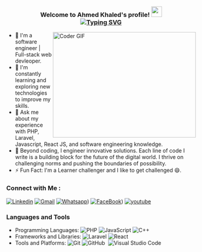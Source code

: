 
<h3 align="center">
  Welcome to Ahmed Khaled's profile!
  <img src="https://media.giphy.com/media/hvRJCLFzcasrR4ia7z/giphy.gif" width="28">
  <br>
  <a href="https://git.io/typing-svg"><img src="https://readme-typing-svg.demolab.com?font=Fira+Code&pause=1000&center=true&random=false&width=435&lines=Software+Engineer;Full-Stack+Web+Devleoper" alt="Typing SVG" /></a>
</h3>


<img align="right" src="https://media.giphy.com/media/SWoSkN6DxTszqIKEqv/giphy.gif" alt="Coder GIF" width="380" height="280">


- 🏢 I'm a software engineer | Full-stack web devleoper.
- 🌱 I'm constantly learning and exploring new technologies to improve my skills.
- 💬 Ask me about my experience with PHP, Laravel, Javascript, React JS, and software engineering knowledge.
- 🌌 Beyond coding, I engineer innovative solutions. Each line of code I write is a building block for the future of the digital world. I thrive on challenging norms and pushing the boundaries of possibility.
- ⚡ Fun Fact: I'm a Learner challenger and I like to get challenged 😄.



### Connect with Me :

[![Linkedin](https://img.shields.io/badge/LinkedIn-0077B5?style=for-the-badge&logo=linkedin&logoColor=white)](https://www.linkedin.com/in/omar-el-shiref-00b04b257/)
[![Gmail](https://img.shields.io/badge/Gmail-D14836?style=for-the-badge&logo=gmail&logoColor=white&link=mailto:omarabdou2002@gmail.com)](mailto:omarabdou2002@gmail.com)
[![Whatsapp](https://img.shields.io/badge/-Whatsapp-075e54?style=for-the-badge&logo=Whatsapp&logoColor=white)](https://wa.me/whatsappphonenumber/?text=urlencodedtext))
[![FaceBook](https://img.shields.io/badge/Facebook-1877F2?style=for-the-badge&logo=facebook&logoColor=white)](https://www.facebook.com/akmohamdy/))
[![youtube](https://img.shields.io/badge/YouTube-FF0000?style=for-the-badge&logo=youtube&logoColor=white)](https://www.youtube.com/channel/UCn1vQ0aZ-3EIr97AeFZvV3g)
### Languages and Tools

- Programming Languages: ![PHP](https://img.shields.io/badge/PHP-777BB4?logo=php&logoColor=white) ![JavaScript](https://img.shields.io/badge/-JavaScript-F7DF1E?logo=javascript&logoColor=black) ![C++](https://img.shields.io/badge/-C++-00599C?logo=cplusplus&logoColor=white)
- Frameworks and Libraries: ![Laravel](https://img.shields.io/badge/Laravel-FF2D20?logo=laravel&logoColor=white) ![React](https://img.shields.io/badge/-React-61DAFB?logo=react&logoColor=black) 
- Tools and Platforms: ![Git](https://img.shields.io/badge/-Git-F05032?logo=git&logoColor=white) ![GitHub](https://img.shields.io/badge/-GitHub-05122A?style=flat&logo=github)&nbsp;
![Visual Studio Code](https://img.shields.io/badge/-Visual%20Studio%20Code-05122A?style=flat&logo=visual-studio-code&logoColor=007ACC)&nbsp;



